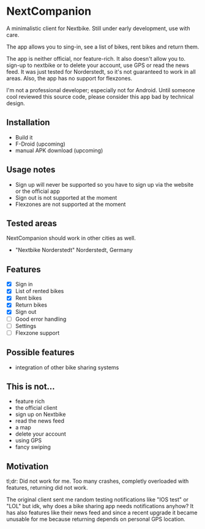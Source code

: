 # NextCompanion
A minimalistic client for Nextbike. Still under early development, use with care.

The app allows you to sing-in, see a list of bikes, rent bikes and return them.

The app is neither official, nor feature-rich. It also doesn't allow you to.
sign-up to nextbike or to delete your account, use GPS or read the news
feed. It was just tested for Norderstedt, so it's not guaranteed to work in
all areas. Also, the app has no support for flexzones.

I'm not a professional developer; especially not for Android. Until someone cool reviewed this source code, please consider this app bad by technical design.

## Installation
* Build it
* F-Droid (upcoming)
* manual APK download (upcoming)

## Usage notes
* Sign up will never be supported so you have to sign up via the website or the official app
* Sign out is not supported at the moment
* Flexzones are not supported at the moment

## Tested areas
NextCompanion should work in other cities as well.

* "Nextbike Norderstedt" Norderstedt, Germany

## Features
* [x] Sign in
* [x] List of rented bikes
* [x] Rent bikes
* [x] Return bikes
* [x] Sign out
* [ ] Good error handling
* [ ] Settings
* [ ] Flexzone support

## Possible features
* integration of other bike sharing systems

## This is not...
* feature rich
* the official client
* sign up on Nextbike
* read the news feed
* a map
* delete your account
* using GPS
* fancy swiping

## Motivation
tl;dr: Did not work for me. Too many crashes, completly overloaded with features, returning did not work.

The original client sent me random testing notifications like "IOS test" or "LOL" but idk, why does a bike sharing app needs notifications anyhow? It has also features like their news feed and since a recent upgrade it became unusable for me because returning depends on personal GPS location.
